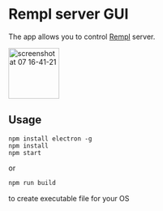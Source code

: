 
# Rempl server GUI

The app allows you to control [Rempl](https://github.com/rempl/rempl) server.

<img width="100" alt="screenshot at 07 16-41-21" src="https://cloud.githubusercontent.com/assets/6654581/20969882/085c807a-bc9c-11e6-972a-9649f4830a1e.png">

## Usage

```shell
npm install electron -g
npm install
npm start
```
or
```bash
npm run build
```
to create executable file for your OS
